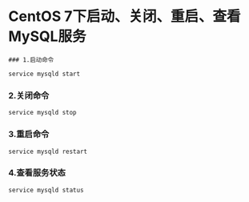 # CentOS 7下启动、关闭、重启、查看MySQL服务

 	### 1.启动命令

```
service mysqld start
```

### 2.关闭命令

```
service mysqld stop
```

### 3.重启命令

```
service mysqld restart
```

### 4.查看服务状态

```
service mysqld status
```


